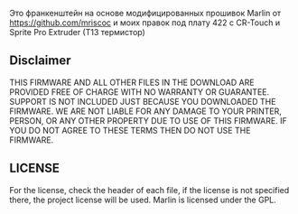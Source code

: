 Это франкенштейн на основе модифицированных прошивок Marlin от https://github.com/mriscoc и моих правок под плату 422 с CR-Touch и Sprite Pro Extruder (T13 термистор)

## Disclaimer  

THIS FIRMWARE AND ALL OTHER FILES IN THE DOWNLOAD ARE PROVIDED FREE OF CHARGE WITH NO WARRANTY OR GUARANTEE. SUPPORT IS NOT INCLUDED JUST BECAUSE YOU DOWNLOADED THE FIRMWARE. WE ARE NOT LIABLE FOR ANY DAMAGE TO YOUR PRINTER, PERSON, OR ANY OTHER PROPERTY DUE TO USE OF THIS FIRMWARE. IF YOU DO NOT AGREE TO THESE TERMS THEN DO NOT USE THE FIRMWARE.

## LICENSE
For the license, check the header of each file, if the license is not specified there, the project license will be used. Marlin is licensed under the GPL.
